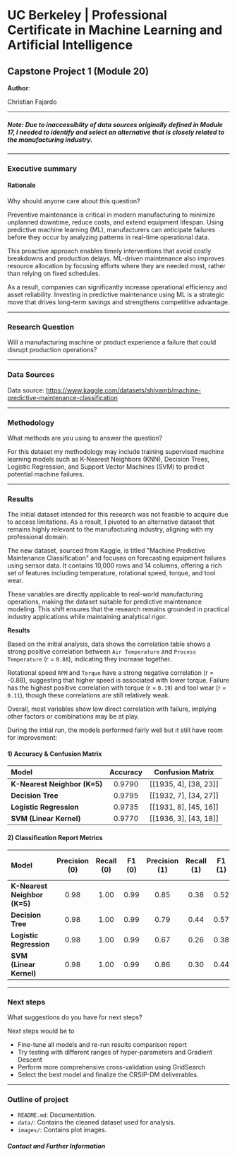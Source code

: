 # UC Berkeley | Professional Certificate in Machine Learning and Artificial Intelligence
## Capstone Project 1 (Module 20)

**Author**: 

Christian Fajardo
___

##### Note: Due to inaccessiblity of data sources originally defined in Module 17, I needed to identify and select an alternative that is closely related to the manufacturing industry.

---

### Executive summary
#### Rationale

Why should anyone care about this question?

Preventive maintenance is critical in modern manufacturing to minimize unplanned downtime, reduce costs, and extend equipment lifespan. Using predictive machine learning (ML), manufacturers can anticipate failures before they occur by analyzing patterns in real-time operational data. 

This proactive approach enables timely interventions that avoid costly breakdowns and production delays. ML-driven maintenance also improves resource allocation by focusing efforts where they are needed most, rather than relying on fixed schedules. 

As a result, companies can significantly increase operational efficiency and asset reliability. Investing in predictive maintenance using ML is a strategic move that drives long-term savings and strengthens competitive advantage.
___

### Research Question
Will a manufacturing machine or product experience a failure that could disrupt production operations?

___

### Data Sources
Data source: https://www.kaggle.com/datasets/shivamb/machine-predictive-maintenance-classification
___

### Methodology
What methods are you using to answer the question?

For this dataset my methodology may include training supervised machine learning models such as K-Nearest Neighbors (KNN), Decision Trees, Logistic Regression, and Support Vector Machines (SVM) to predict potential machine failures. 

___

### Results
The initial dataset intended for this research was not feasible to acquire due to access limitations. As a result, I pivoted to an alternative dataset that remains highly relevant to the manufacturing industry, aligning with my professional domain. 

The new dataset, sourced from Kaggle, is titled "Machine Predictive Maintenance Classification" and focuses on forecasting equipment failures using sensor data. It contains 10,000 rows and 14 columns, offering a rich set of features including temperature, rotational speed, torque, and tool wear.

These variables are directly applicable to real-world manufacturing operations, making the dataset suitable for predictive maintenance modeling. 
This shift ensures that the research remains grounded in practical industry applications while maintaining analytical rigor.

**Results**

Based on the initial analysis, data shows the correlation table shows a strong positive correlation between `Air Temperature` and `Process Temperature` (r = `0.88`), indicating they increase together. 

Rotational speed `RPM` and `Torque` have a strong negative correlation (r = -0.88), suggesting that higher speed is associated with lower torque. Failure has the highest positive correlation with torque (r = `0.19`) and tool wear (r = `0.11`), though these correlations are still relatively weak. 

Overall, most variables show low direct correlation with failure, implying other factors or combinations may be at play.

During the intial run, the models performed fairly well but it still have room for improvement:

#### 1) Accuracy & Confusion Matrix

| **Model**                         | **Accuracy** | **Confusion Matrix**           |
|:----------------------------------|:------------:|:------------------------------:|
| **K-Nearest Neighbor (K=5)**      | 0.9790       | [[1935, 4], [38, 23]]          |
| **Decision Tree**                 | 0.9795       | [[1932, 7], [34, 27]]          |
| **Logistic Regression**           | 0.9735       | [[1931, 8], [45, 16]]          |
| **SVM (Linear Kernel)**           | 0.9770       | [[1936, 3], [43, 18]]          |


#### 2) Classification Report Metrics

| **Model**                        | **Precision (0)** | **Recall (0)** | **F1 (0)** | **Precision (1)** | **Recall (1)** | **F1 (1)** | **Macro Avg F1** |
|:---------------------------------|:-----------------:|:--------------:|:---------:|:-----------------:|:--------------:|:---------:|:----------------:|
| **K-Nearest Neighbor (K=5)**     | 0.98              | 1.00           | 0.99      | 0.85              | 0.38           | 0.52      | 0.76             |
| **Decision Tree**                | 0.98              | 1.00           | 0.99      | 0.79              | 0.44           | 0.57      | 0.78             |
| **Logistic Regression**          | 0.98              | 1.00           | 0.99      | 0.67              | 0.26           | 0.38      | 0.68             |
| **SVM (Linear Kernel)**          | 0.98              | 1.00           | 0.99      | 0.86              | 0.30           | 0.44      | 0.71             |




___

### Next steps
What suggestions do you have for next steps?

Next steps would be to 
- Fine-tune all models and re-run results comparison report
- Try testing with different ranges of hyper-parameters and Gradient Descent
- Perform more comprehensive cross-validation using GridSearch
- Select the best model and finalize the CRSIP-DM deliverables.
___

### Outline of project

- `README.md`: Documentation.
- `data/`: Contains the cleaned dataset used for analysis.
- `images/`: Contains plot images.



##### Contact and Further Information